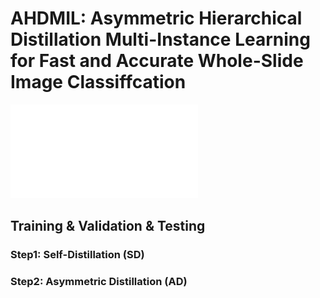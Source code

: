 # AHDMIL: Asymmetric Hierarchical Distillation Multi-Instance Learning for Fast and Accurate Whole-Slide Image Classiffcation
![Model Architecture](Framework.pdf)

## Training & Validation & Testing

### Step1: Self-Distillation (SD)

### Step2: Asymmetric Distillation (AD)
